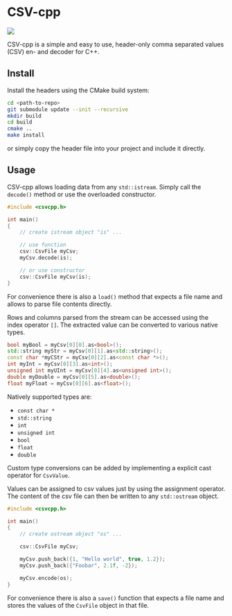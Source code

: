 # CSV-cpp
![](https://travis-ci.org/Rookfighter/csv-cpp.svg?branch=master)

CSV-cpp is a simple and easy to use, header-only comma separated values (CSV) en- and decoder for C++.

## Install

Install the headers using the CMake build system:

```sh
cd <path-to-repo>
git submodule update --init --recursive
mkdir build
cd build
cmake ..
make install
```

or simply copy the header file into your project and include it directly.

## Usage

CSV-cpp allows loading data from any ```std::istream```. Simply call
the ```decode()``` method or use the overloaded constructor.

```cpp
#include <csvcpp.h>

int main()
{
	// create istream object "is" ...

	// use function
	csv::CsvFile myCsv;
	myCsv.decode(is);

	// or use constructor
	csv::CsvFile myCsv(is);
}
```

For convenience there is also a ```load()``` method that expects a file name
and allows to parse file contents directly.

Rows and columns parsed from the stream can be accessed using the index
operator ```[]```. The extracted value can be converted to various native
types.

```cpp
bool myBool = myCsv[0][0].as<bool>();
std::string myStr = myCsv[0][1].as<std::string>();
const char *myCStr = myCsv[0][2].as<const char *>();
int myInt = myCsv[0][3].as<int>();
unsigned int myUInt = myCsv[0][4].as<unsigned int>();
double myDouble = myCsv[0][5].as<double>();
float myFloat = myCsv[0][6].as<float>();
```

Natively supported types are:

* ```const char *```
* ```std::string```
* ```int```
* ```unsigned int```
* ```bool```
* ```float```
* ```double```

Custom type conversions can be added by implementing a explicit cast operator
for ```CsvValue```.

Values can be assigned to csv values just by using the assignment operator.
The content of the csv file can then be written to any ```std::ostream``` object.

```cpp
#include <csvcpp.h>

int main()
{
	// create ostream object "os" ...

	csv::CsvFile myCsv;

	myCsv.push_back({1, "Hello world", true, 1.2});
	myCsv.push_back({"Foobar", 2.1f, -2});

	myCsv.encode(os);
}
```

For convenience there is also a ```save()``` function that expects a file name
and stores the values of the ```CsvFile``` object in that file.

